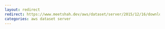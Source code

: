 ```yaml
---
layout: redirect 
redirect: https://www.meetshah.dev/aws/dataset/server/2015/12/16/downloading-data-from-sites-on-server.html
categories: aws dataset server
---
```

